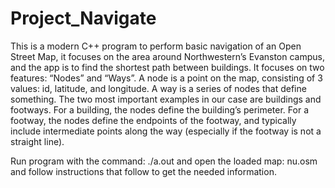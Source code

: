 # Project_Navigate

This is a modern C++ program to perform basic navigation of an Open Street Map, 
it focuses on the area around Northwestern’s Evanston campus, and the app is to find the shortest path between buildings. 
It focuses on two features: “Nodes” and “Ways”. 
A node is a point on the map, consisting of 3 values: id, latitude, and longitude. 
A way is a series of nodes that define something. The two most important examples in our case are buildings and footways. 
For a building, the nodes define the building’s perimeter. 
For a footway, the nodes define the endpoints of the footway, and typically include intermediate points along the way (especially if the footway is not a straight line).

Run program with the command: ./a.out and open the loaded map: nu.osm and follow instructions that follow to get the needed information.
